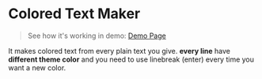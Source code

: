 # Colored Text Maker

> See how it's working in demo: 
[Demo Page](http://mmprogrammer.ir/tools/colored-text/index.html)

It makes colored text from every plain text you give.
**every line** have **different theme color** and you need to use linebreak (enter) every time you want a new color.